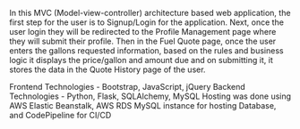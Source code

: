 In this MVC (Model-view-controller) architecture based web application, the first step for the user is to Signup/Login for the application. Next, once the user login they will be redirected to the Profile Management page where they will submit their profile. Then in the Fuel Quote page, once the user enters the gallons requested information, based on the rules and business logic it displays the price/gallon and amount due and on submitting it, it stores the data in the Quote History page of the user.

Frontend Technologies - Bootstrap, JavaScript, jQuery
Backend Technologies - Python, Flask, SQLAlchemy, MySQL
Hosting was done using AWS Elastic Beanstalk, AWS RDS MySQL instance for hosting Database, and CodePipeline for CI/CD
